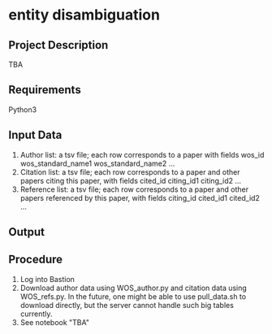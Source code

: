 # entity disambiguation

## Project Description
TBA

## Requirements
Python3 

## Input Data
1. Author list: a tsv file; each row corresponds to a paper with fields wos_id wos_standard_name1 wos_standard_name2 ...
2. Citation list: a tsv file; each row corresponds to a paper and other papers citing this paper, with fields cited_id citing_id1 citing_id2 ...
3. Reference list: a tsv file; each row corresponds to a paper and other papers referenced by this paper, with fields citing_id cited_id1 cited_id2 ...

## Output

## Procedure
1. Log into Bastion
2. Download author data using WOS_author.py and citation data using WOS_refs.py. In the future, one might be able to use pull_data.sh to download directly, but the server cannot handle such big tables currently. 
3. See notebook "TBA"
